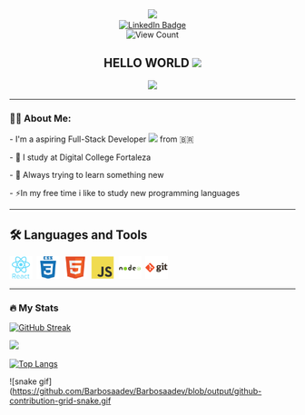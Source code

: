 <div align="center">
     <img src="https://i.pinimg.com/originals/a0/d5/81/a0d581666d26dd9c66bf8ed395cba948.gif" width="300">
</div>

<div align="center" id="badges">
  <a href="https://www.linkedin.com/in/guilherme-barbosa-98149521a/">
    <img src="https://img.shields.io/badge/LinkedIn-blue?style=for-the-badge&logo=linkedin&logoColor=white" alt="LinkedIn Badge"/>
  </a>
  
<div>
  <img src="https://komarev.com/ghpvc/?username=Barbosaadev&style=flat-square&color=blue" alt="View Count"/>
  </div>

<h2 align="center">
  HELLO WORLD
  <img src="https://media.giphy.com/media/hvRJCLFzcasrR4ia7z/giphy.gif" width="30">
</h2>

<div align=center>
  <img src="https://mir-s3-cdn-cf.behance.net/project_modules/max_1200/22b22287602523.5dbd29081561d.gif" width="700">
 </div>
  
---
  
<h3 align="left">
    👨‍💻 About Me:
    </h2>
<p align="left"> - I'm a aspiring Full-Stack Developer <img src="https://media.giphy.com/media/WUlplcMpOCEmTGBtBW/giphy.gif" width="30"> from 🇧🇷 </p>
  <p align="left"> - 🔭 I study at Digital College Fortaleza </p>
  <p align="left"> - 🌱 Always trying to learn something new </p>
  <p align="left"> - ⚡In my free time i like to study new programming languages </p>
  
  ---

<h2 align="left">
  🛠️ Languages and Tools
  </h2>
  </div>
  
<div align="left">
  <img src="https://github.com/devicons/devicon/blob/master/icons/react/react-original-wordmark.svg" title="React" alt="React" width="40" height="40"/>&nbsp;
  <img src="https://github.com/devicons/devicon/blob/master/icons/css3/css3-plain-wordmark.svg"  title="CSS3" alt="CSS" width="40" height="40"/>&nbsp;
  <img src="https://github.com/devicons/devicon/blob/master/icons/html5/html5-original.svg" title="HTML5" alt="HTML" width="40" height="40"/>&nbsp;
  <img src="https://github.com/devicons/devicon/blob/master/icons/javascript/javascript-original.svg" title="JavaScript" alt="JavaScript" width="40"height="40"/>&nbsp;
  <img src="https://github.com/devicons/devicon/blob/master/icons/nodejs/nodejs-original-wordmark.svg" title="NodeJS" alt="NodeJS" width="40" height="40"/>&nbsp;
  <img src="https://github.com/devicons/devicon/blob/master/icons/git/git-original-wordmark.svg" title="Git" **alt="Git" width="40" height="40"/>
</div>
  
  ---
  
 ### 🔥 My Stats 
  
[![GitHub Streak](http://github-readme-streak-stats.herokuapp.com?user=Barbosaadev&theme=midnight-purple&hide_border=true)](https://git.io/streak-stats) <div>
<a href="https://github.com/Barbosaadev">
<img height="180em" src="https://github-readme-stats.vercel.app/api?username=Barbosaadev&show_icons=true&theme=dracula&include_all_commits=true&count_private=true"/>
</div>

[![Top Langs](https://github-readme-stats.vercel.app/api/top-langs/?username=Barbosaadev&layout=compact&theme=vision-friendly-dark)](https://github.com/anuraghazra/github-readme-stats)

![snake gif](https://github.com/Barbosaadev/Barbosaadev/blob/output/github-contribution-grid-snake.gif
